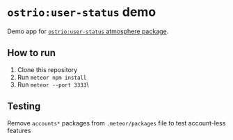 # `ostrio:user-status` demo

Demo app for [`ostrio:user-status` atmosphere package](https://github.com/veliovgroup/Meteor-user-status).

## How to run

1. Clone this repository
2. Run `meteor npm install`
3. Run `meteor --port 3333`\

## Testing

Remove `accounts*` packages from `.meteor/packages` file to test account-less features
